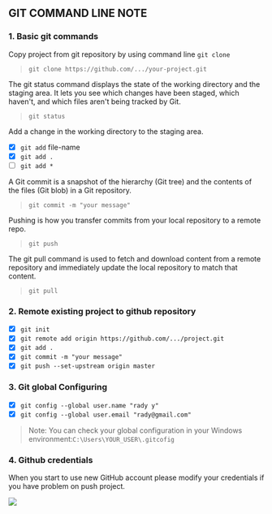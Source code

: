 ## GIT COMMAND LINE NOTE
### 1. Basic git commands

Copy project from git repository by using command line `git clone`
> `git clone https://github.com/.../your-project.git`

The git status command displays the state of the working directory and the staging area. It lets you see which changes have been staged, which haven't, and which files aren't being tracked by Git.
> `git status`

Add a change in the working directory to the staging area. 
- [x] `git add` file-name
- [x]  `git add .`
- [ ] `git add *`

A Git commit is a snapshot of the hierarchy (Git tree) and the contents of the files (Git blob) in a Git repository.
> `git commit -m "your message"`

Pushing is how you transfer commits from your local repository to a remote repo. 
> `git push`

The git pull command is used to fetch and download content from a remote repository and immediately update the local repository to match that content. 
> `git pull`

### 2. Remote existing project to github repository

- [x] `git init` 
- [x] `git remote add origin https://github.com/.../project.git`
- [x] `git add .`
- [x] `git commit -m "your message"` 
- [x] `git push --set-upstream origin master`

### 3. Git global Configuring
- [x] `git config --global user.name "rady y"`
- [x] `git config --global user.email "rady@gmail.com"`

>Note: You can check your global configuration in your Windows environment:`C:\Users\YOUR_USER\.gitcofig`

### 4. Github credentials
When you start to use new GitHub account please modify your credentials if you have problem on push project.

<img src="https://i.stack.imgur.com/NejcV.png">